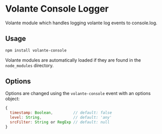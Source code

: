 # Volante Console Logger

Volante module which handles logging volante log events to console.log.

## Usage

```bash
npm install volante-console
```

Volante modules are automatically loaded if they are found in the `node_modules` directory.

## Options

Options are changed using the `volante-console` event with an options object:

```js
{
  timestamp: Boolean,         // default: false
  level: String,              // default: 'any'
  srcFilter: String or RegExp // default: null
}
```